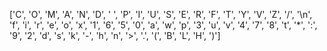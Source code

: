 ['C', 'O', 'M', 'A', 'N', 'D', ' ', 'P', 'I', 'U', 'S', 'E', 'R', 'F', 'T', 'Y', 'V', 'Z', '/', '\n', 'f', 'i', 'r', 'e', 'o', 'x', '1', '6', '5', '0', 'a', 'w', 'p', '3', 'u', 'v', '4', '7', '8', 't', '*', ':', '9', '2', 'd', 's', 'k', '-', 'h', 'n', '>', '.', '(', 'B', 'L', 'H', ')']